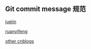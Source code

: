 ## Git commit message 规范

[juejin](https://juejin.cn/post/6844903871832145927)

[ruanyifeng](http://www.ruanyifeng.com/blog/2016/01/commit_message_change_log.html)

[other cnblogs](https://www.cnblogs.com/wangyingblock/p/12091465.html)
